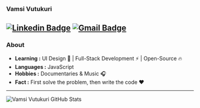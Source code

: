### Vamsi Vutukuri 
  [![Linkedin Badge](https://img.shields.io/badge/-Vamsi_Vutukuri-blue?style=flat-square&logo=Linkedin&logoColor=white&link=https://www.linkedin.com/in/vamsi-vutukuri-029221147/)](https://www.linkedin.com/in/vamsi-vutukuri-029221147/) [![Gmail Badge](https://img.shields.io/badge/-vamsivutukuri1997@gmail.com-c14438?style=flat-square&logo=Gmail&logoColor=white&link=mailto:vamsivutukuri1997@gmail.com)](mailto:vamsivutukuri1997@gmail.com)
---------------------------------------------------------------------------------------------------------------------------------------------------------------------------------
### About

-  **Learning :** UI Design :sparkler: | Full-Stack Development :zap: | Open-Source :fire:	
-  **Languages :** JavaScript
-  **Hobbies :** Documentaries & Music :headphones:
-  **Fact :** First solve the problem, then write the code :heart: 
---------------------------------------------------------------------------------------------------------------------------------------------------------------------------------
  
![Vamsi Vutukuri GitHub Stats](https://github-readme-stats.vercel.app/api?username=vvvk-gh&show_icons=true&count_private=true&hide=stars)
